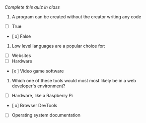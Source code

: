 *Complete this quiz in class*

1. A program can be created without the creator writing any code

- [ ] True
- [ x] False

1. Low level languages are a popular choice for:

- [ ] Websites
- [ ] Hardware
- [x ] Video game software

1. Which one of these tools would most most likely be in a web developer's environment?

- [ ] Hardware, like a Raspberry Pi
- [ x] Browser DevTools
- [ ] Operating system documentation
